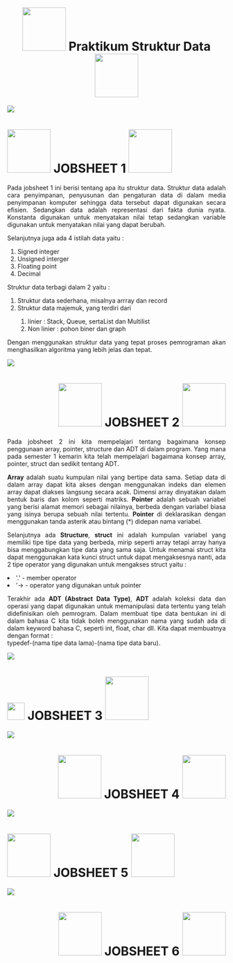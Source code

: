  <h1 align="center"> <img src="https://media4.giphy.com/media/rYbjgltjQzyYueGHnT/200.webp?cid=ecf05e47lgb28lxs9ulpwk1n6nflnds4oacv6l2u9nuu6v91&ep=v1_stickers_search&rid=200.webp&ct=s" width="100" >  Praktikum Struktur Data <img src="https://media4.giphy.com/media/rYbjgltjQzyYueGHnT/200.webp?cid=ecf05e47lgb28lxs9ulpwk1n6nflnds4oacv6l2u9nuu6v91&ep=v1_stickers_search&rid=200.webp&ct=s" width="100" ></h1>
<img src="https://user-images.githubusercontent.com/73097560/115834477-dbab4500-a447-11eb-908a-139a6edaec5c.gif">


<h1 align="start"> <img src="https://media2.giphy.com/media/0TtX2qqpxp3pIafzio/200w.webp?cid=ecf05e47thn79jm53ojrhxgil8j0f5awied9j3hklv5ajh6u&ep=v1_stickers_search&rid=200w.webp&ct=s" width="100" >  JOBSHEET 1 <img src="https://media1.giphy.com/media/kimWBtJDjWcwFH2nRB/200w.webp?cid=ecf05e47thn79jm53ojrhxgil8j0f5awied9j3hklv5ajh6u&ep=v1_stickers_search&rid=200w.webp&ct=s" width="100" ></h1>

<p align="justify">
  Pada jobsheet 1 ini berisi tentang apa itu struktur data. Struktur data adalah cara penyimpanan, penyusunan dan pengaturan data di dalam media penyimpanan komputer sehingga data tersebut dapat digunakan secara efisien. Sedangkan data adalah representasi dari fakta dunia nyata. Konstanta digunakan untuk menyatakan nilai tetap sedangkan variable digunakan untuk menyatakan nilai yang dapat berubah.
</p>
<p align="justify">
  Selanjutnya juga ada 4 istilah data yaitu : </p>
  
<ol>
 <li>Signed integer</li>
 <li>Unsigned interger</li>
 <li>Floating point</li>
 <li>Decimal</li>
</ol>

<p>Struktur data terbagi dalam 2 yaitu : </p> 
<ol>
 <li>Struktur data sederhana, misalnya arrray dan record</li>
 <li>Struktur data majemuk, yang terdiri dari</li>
 <ol>
   <li>linier : Stack, Queue, sertaList dan Multilist</li>
   <li>Non linier : pohon biner dan graph</li>
</ol>
</ol>

<p align="justify">
   Dengan menggunakan struktur data yang tepat proses pemrograman akan menghasilkan algoritma yang lebih jelas dan tepat.
</p>

<img src="https://user-images.githubusercontent.com/73097560/115834477-dbab4500-a447-11eb-908a-139a6edaec5c.gif">

<h1 align="end"> <img src="https://media0.giphy.com/media/oy3pwvu2WbY22fOWbz/200w.webp?cid=ecf05e47xix52hujg47k4bqf75tvnytk9fb0o0wfqvbuobf7&ep=v1_stickers_search&rid=200w.webp&ct=s" width="100" >  JOBSHEET 2 <img src="https://media0.giphy.com/media/U8mQgtp7EJif9AfgQB/200.webp?cid=ecf05e47pyy7etm9uo8b3rvenslpxf0wg1v798g6at9491zh&ep=v1_stickers_search&rid=200.webp&ct=s" width="100" ></h1>


<p align="justify">
  Pada jobsheet 2 ini kita mempelajari tentang bagaimana konsep penggunaan array, pointer, structure dan ADT di dalam program. Yang mana pada semester 1 kemarin kita telah mempelajari bagaimana konsep array, pointer, struct dan sedikit tentang ADT.
</p>

<p align="justify">
  <b>Array</b> adalah suatu kumpulan nilai yang bertipe data sama. Setiap data di dalam array dapat kita akses dengan menggunakan indeks dan elemen array dapat diakses langsung secara acak. Dimensi array dinyatakan dalam bentuk baris dan kolom seperti matriks. <b>Pointer</b> adalah sebuah variabel yang berisi alamat memori sebagai nilainya, berbeda dengan variabel biasa yang isinya berupa sebuah nilai tertentu. <b>Pointer</b> di deklarasikan dengan  menggunakan tanda asterik atau bintang (*) didepan nama variabel.
</p>
<p align="justify">
  Selanjutnya ada <b>Structure</b>, <b>struct</b> ini adalah kumpulan variabel yang memiliki tipe tipe data yang berbeda, mirip seperti array tetapi array hanya bisa menggabungkan tipe data yang sama saja. Untuk menamai struct kita dapat menggunakan kata kunci struct untuk dapat mengaksesnya nanti, ada 2 tipe operator yang digunakan untuk mengakses struct yaitu : <li>'.' - member operator</li> <li>'-> - operator yang digunakan untuk pointer</li>
</p>

<p align="justify">
 Terakhir ada <b>ADT (Abstract Data Type)</b>, <b>ADT</b> adalah koleksi data dan operasi yang dapat digunakan untuk memanipulasi data tertentu yang telah didefinisikan oleh pemrogram. Dalam membuat tipe data bentukan ini di dalam bahasa C kita tidak boleh menggunakan nama yang sudah ada di dalam keyword bahasa C, seperti int, float, char dll. Kita dapat membuatnya dengan format :<br> typedef-(nama tipe data lama)-(nama tipe data baru).
</p>

<p align="justify">
  
<img src="https://user-images.githubusercontent.com/73097560/115834477-dbab4500-a447-11eb-908a-139a6edaec5c.gif">

<h1 align="start"> <img src="https://media4.giphy.com/media/qlOso7alCUTiAX7aG5/giphy.webp?cid=ecf05e47r6t8w6rx9xkffny63i2ini21qgo0vxwh4l4vu6iq&ep=v1_stickers_search&rid=giphy.webp&ct=s" width="40" >  JOBSHEET 3 <img src="https://media4.giphy.com/media/PhCW0WCeQcTixaoouV/100.webp?cid=ecf05e47r6t8w6rx9xkffny63i2ini21qgo0vxwh4l4vu6iq&ep=v1_stickers_search&rid=100.webp&ct=s" width="100" ></h1>
<p align="justify">
  
</p>

<p align="justify">
 
</p>

<p align="justify">
  
</p>

<p align="justify">
  
</p>
<img src="https://user-images.githubusercontent.com/73097560/115834477-dbab4500-a447-11eb-908a-139a6edaec5c.gif">
<h1 align="end"> <img src="https://media3.giphy.com/media/ZIpTnlApULm08DRxsc/200w.webp?cid=ecf05e47thn79jm53ojrhxgil8j0f5awied9j3hklv5ajh6u&ep=v1_stickers_search&rid=200w.webp&ct=s" width="100" >  JOBSHEET 4 <img src="https://media4.giphy.com/media/14APLG463ouIBK5J4W/200w.webp?cid=ecf05e47pyy7etm9uo8b3rvenslpxf0wg1v798g6at9491zh&ep=v1_stickers_search&rid=200w.webp&ct=s" width="100" ></h1>
<p align="justify">
  
</p>

<p align="justify">
  
</p>
<p align="justify">
  
</p>

<p align="justify">
  
</p>

<p align="justify">
 
</p>

<p align="justify">
  
</p>

<img src="https://user-images.githubusercontent.com/73097560/115834477-dbab4500-a447-11eb-908a-139a6edaec5c.gif">
<h1 align="start"> <img src="https://media3.giphy.com/media/taI6It7JfnbhtzZUZc/200w.webp?cid=ecf05e47qmgvyzohxfqc0jbuxunu1r64oi89m3k8snv3nwi8&ep=v1_stickers_search&rid=200w.webp&ct=s" width="100" >  JOBSHEET 5 <img src="https://media0.giphy.com/media/6GFsg3WbdP9BIOXWBw/200w.webp?cid=ecf05e47r6t8w6rx9xkffny63i2ini21qgo0vxwh4l4vu6iq&ep=v1_stickers_search&rid=200w.webp&ct=s" width="100" ></h1>
<p align="justify">
  
</p>

<p align="justify">
  
</p>

<p align="justify">
  
</p>

<p align="justify">
  
</p>

<img src="https://user-images.githubusercontent.com/73097560/115834477-dbab4500-a447-11eb-908a-139a6edaec5c.gif">
<h1 align="end"> <img src="https://media3.giphy.com/media/8pe03qgzN50U4B7W7K/200.webp?cid=ecf05e47r6t8w6rx9xkffny63i2ini21qgo0vxwh4l4vu6iq&ep=v1_stickers_search&rid=200.webp&ct=s" width="100" >  JOBSHEET 6 <img src="https://media0.giphy.com/media/d7nE5VepaZsZ9zXht0/200w.webp?cid=ecf05e47xvhs20bn4au1a2dnvqkf5p2bgo6slurhjk0jrwqx&ep=v1_stickers_search&rid=200w.webp&ct=s" width="100" ></h1>

<p align="justify">
  
</p>
<p>
  
</p>

<p align="justify">
  
</p>

<p align="justify">
  
</p>
  
</p>
